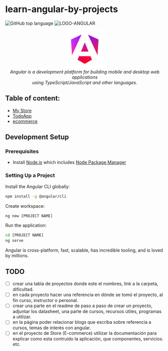 # learn-angular-by-projects

![GitHub top language](https://img.shields.io/github/languages/top/AngelSanchezT/learn-angular-by-projects)
![LOGO-ANGULAR](https://img.shields.io/badge/Angular-DD0031?style=for-the-badge&logo=angular&logoColor=white)

<p align="center">
    <img src="./assets/images/logos/angular_renaissance.png" alt="angular-logo"
        width="120px" height="120px"/>
    <br>
    <em>Angular is a development platform for building mobile and desktop web applications
    <br> using TypeScript/JavaScript and other languages.</em>
  <br>
</p>

## **Table of content:**

- [My Store](./my-store/)
- [TodoApp](./todoapp/)
- [ecommerce](./store/)

## Development Setup

### Prerequisites

- Install [Node.js](https://nodejs.org/en) which includes [Node Package Manager](https://docs.npmjs.com/getting-started)

### Setting Up a Project

Install the Angular CLI globally:

```bash
npm install -g @angular/cli
```

Create workspace:

```bash
ng new [PROJECT NAME]
```

Run the application:

```bash
cd [PROJECT NAME]
ng serve
```

Angular is cross-platform, fast, scalable, has incredible tooling, and is
loved by millions.

## TODO

- [ ] crear una tabla de proyectos donde este el nombres, link a la carpeta, dificultad.
- [ ] en cada proyecto hacer una referencia en dónde se tomó el proyecto, al fin curso, instructor o personal.
- [ ] crear una parte en el readme de paso a paso de crear un proyecto, adjuntar los datasheet, una parte de cursos, recursos útiles, programas a utilizar. 
- [ ] en la página poder relacionar blogs que escriba sobre referencia a cursos, temas de interés con angular. 
- [ ] en el proyecto de Store (E-commerce) utilizar la documentación para explicar como esta contruido la aplicación, que componentes, servicios. etc.
